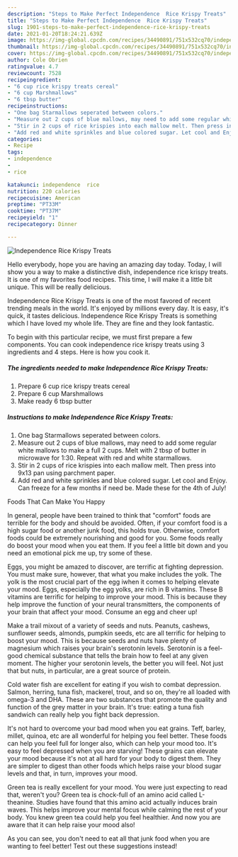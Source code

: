 ```yaml
---
description: "Steps to Make Perfect Independence  Rice Krispy Treats"
title: "Steps to Make Perfect Independence  Rice Krispy Treats"
slug: 1901-steps-to-make-perfect-independence-rice-krispy-treats
date: 2021-01-20T18:24:21.639Z
image: https://img-global.cpcdn.com/recipes/34490891/751x532cq70/independence-rice-krispy-treats-recipe-main-photo.jpg
thumbnail: https://img-global.cpcdn.com/recipes/34490891/751x532cq70/independence-rice-krispy-treats-recipe-main-photo.jpg
cover: https://img-global.cpcdn.com/recipes/34490891/751x532cq70/independence-rice-krispy-treats-recipe-main-photo.jpg
author: Cole Obrien
ratingvalue: 4.7
reviewcount: 7528
recipeingredient:
- "6 cup rice krispy treats cereal"
- "6 cup Marshmallows"
- "6 tbsp butter"
recipeinstructions:
- "One bag Starmallows seperated between colors."
- "Measure out 2 cups of blue mallows, may need to add some regular white mallows to make a full 2 cups. Melt with 2 tbsp of butter in microwave for 1:30. Repeat with red and white starmallows."
- "Stir in 2 cups of rice krispies into each mallow melt. Then press into 9x13 pan using parchment paper."
- "Add red and white sprinkles and blue colored sugar. Let cool and Enjoy. Can freeze for a few months if need be. Made these for the 4th of July!"
categories:
- Recipe
tags:
- independence
- 
- rice

katakunci: independence  rice 
nutrition: 220 calories
recipecuisine: American
preptime: "PT33M"
cooktime: "PT37M"
recipeyield: "1"
recipecategory: Dinner

---
```



![Independence  Rice Krispy Treats](https://img-global.cpcdn.com/recipes/34490891/751x532cq70/independence-rice-krispy-treats-recipe-main-photo.jpg)

Hello everybody, hope you are having an amazing day today. Today, I will show you a way to make a distinctive dish, independence  rice krispy treats. It is one of my favorites food recipes. This time, I will make it a little bit unique. This will be really delicious.

Independence  Rice Krispy Treats is one of the most favored of recent trending meals in the world. It's enjoyed by millions every day. It is easy, it's quick, it tastes delicious. Independence  Rice Krispy Treats is something which I have loved my whole life. They are fine and they look fantastic.




To begin with this particular recipe, we must first prepare a few components. You can cook independence  rice krispy treats using 3 ingredients and 4 steps. Here is how you cook it.

<!--inarticleads1-->

##### The ingredients needed to make Independence  Rice Krispy Treats:

1. Prepare 6 cup rice krispy treats cereal
1. Prepare 6 cup Marshmallows
1. Make ready 6 tbsp butter




<!--inarticleads2-->

##### Instructions to make Independence  Rice Krispy Treats:

1. One bag Starmallows seperated between colors.
1. Measure out 2 cups of blue mallows, may need to add some regular white mallows to make a full 2 cups. Melt with 2 tbsp of butter in microwave for 1:30. Repeat with red and white starmallows.
1. Stir in 2 cups of rice krispies into each mallow melt. Then press into 9x13 pan using parchment paper.
1. Add red and white sprinkles and blue colored sugar. Let cool and Enjoy. Can freeze for a few months if need be. Made these for the 4th of July!




Foods That Can Make You Happy


In general, people have been trained to think that "comfort" foods are terrible for the body and should be avoided. Often, if your comfort food is a high sugar food or another junk food, this holds true. Otherwise, comfort foods could be extremely nourishing and good for you. Some foods really do boost your mood when you eat them. If you feel a little bit down and you need an emotional pick me up, try some of these.

Eggs, you might be amazed to discover, are terrific at fighting depression. You must make sure, however, that what you make includes the yolk. The yolk is the most crucial part of the egg iwhen it comes to helping elevate your mood. Eggs, especially the egg yolks, are rich in B vitamins. These B vitamins are terrific for helping to improve your mood. This is because they help improve the function of your neural transmitters, the components of your brain that affect your mood. Consume an egg and cheer up!

Make a trail mixout of a variety of seeds and nuts. Peanuts, cashews, sunflower seeds, almonds, pumpkin seeds, etc are all terrific for helping to boost your mood. This is because seeds and nuts have plenty of magnesium which raises your brain's serotonin levels. Serotonin is a feel-good chemical substance that tells the brain how to feel at any given moment. The higher your serotonin levels, the better you will feel. Not just that but nuts, in particular, are a great source of protein.

Cold water fish are excellent for eating if you wish to combat depression. Salmon, herring, tuna fish, mackerel, trout, and so on, they're all loaded with omega-3 and DHA. These are two substances that promote the quality and function of the grey matter in your brain. It's true: eating a tuna fish sandwich can really help you fight back depression. 

It's not hard to overcome your bad mood when you eat grains. Teff, barley, millet, quinoa, etc are all wonderful for helping you feel better. These foods can help you feel full for longer also, which can help your mood too. It's easy to feel depressed when you are starving! These grains can elevate your mood because it's not at all hard for your body to digest them. They are simpler to digest than other foods which helps raise your blood sugar levels and that, in turn, improves your mood.

Green tea is really excellent for your mood. You were just expecting to read that, weren't you? Green tea is chock-full of an amino acid called L-theanine. Studies have found that this amino acid actually induces brain waves. This helps improve your mental focus while calming the rest of your body. You knew green tea could help you feel healthier. And now you are aware that it can help raise your mood also!

As you can see, you don't need to eat all that junk food when you are wanting to feel better! Test out  these suggestions  instead!

